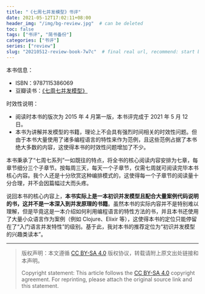 ```yaml
---
title: "《七周七并发模型》书评"
date: 2021-05-12T17:02:11+08:00
header_img: "/img/bg-review.jpg"  # can be deleted
toc: false
tags: ["书评", "简书备份"]
categories: ["书评"]
series: ["review"]
slug: "20210512-review-book-7w7c"  # final real url, recommend: start by date, follow lower case words with hyphen splitter. E.g., `20230316-text-title`
---
```


本书信息：
* ISBN：9787115386069
* 豆瓣读书：[《七周七并发模型》](https://book.douban.com/subject/26337939/)

时效性说明：
* 阅读时本书的版次为 2015 年 4 月第一版，本书评完成于 2021 年 5 月 12 日。
* 本书为讲解并发模型的书籍，理论上不会具有强烈时间相关的时效性问题。但由于本书大量使用了诸多编程语言的特性来作为范例，且这些范例占据了本书绝大多数的内容，这使得本书的时效性问题增加了不少。

本书秉承了“七周七系列”一如既往的特点，将全书的核心阅读内容安排为七章，每章节细分三个子章节。按每周三天，每天一个子章节，仅需七周就可阅读完毕本书核心内容。我个人还是十分欣赏这种编排模式的，这使得每一个子章节的阅读量十分合理，并不会因篇幅过大而头疼。

说回本书的核心内容上，**本书实际上是一本初识并发模型且配合大量案例代码说明的书，这并不是一本深入到并发原理的书籍**。虽然本书的实际内容并不是特别难以理解，但是毕竟这是一本介绍如何利用编程语言的特性方法的书，并且本书还使用了大量小众语言作为案例（例如 Clojure、Elixir 等），这使得本书的定位只能停留在了“入门语言并发特性”的级别。基于此，我对本书的推荐定位为“初识并发模型的兴趣类读本”。

---

> 版权声明：本文遵循 [CC BY-SA 4.0](https://creativecommons.org/licenses/by-sa/4.0/deed.zh) 版权协议，转载请附上原文出处链接和本声明。
>
> Copyright statement: This article follows the [CC BY-SA 4.0](https://creativecommons.org/licenses/by-sa/4.0/deed.en) copyright agreement. For reprinting, please attach the original source link and this statement.
